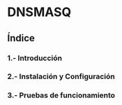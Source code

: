 # DNSMASQ
## Índice
### 1.- Introducción
### 2.- Instalación y Configuración
### 3.- Pruebas de funcionamiento
